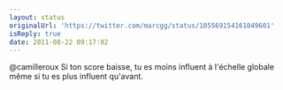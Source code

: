 ```yaml
---
layout: status
originalUrl: 'https://twitter.com/marcgg/status/105569154161049601'
isReply: true
date: 2011-08-22 09:17:02
---
```


@camilleroux Si ton score baisse, tu es moins influent à l'échelle globale même si tu es plus influent qu'avant.
